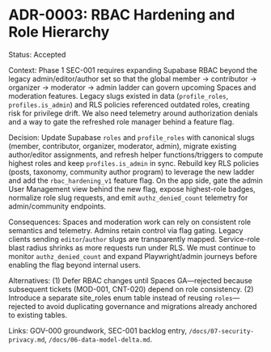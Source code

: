 # ADR-0003: RBAC Hardening and Role Hierarchy

Status: Accepted

Context: Phase 1 SEC-001 requires expanding Supabase RBAC beyond the legacy admin/editor/author set so that the global member → contributor → organizer → moderator → admin ladder can govern upcoming Spaces and moderation features. Legacy slugs existed in data (`profile_roles`, `profiles.is_admin`) and RLS policies referenced outdated roles, creating risk for privilege drift. We also need telemetry around authorization denials and a way to gate the refreshed role manager behind a feature flag.

Decision: Update Supabase `roles` and `profile_roles` with canonical slugs (member, contributor, organizer, moderator, admin), migrate existing author/editor assignments, and refresh helper functions/triggers to compute highest roles and keep `profiles.is_admin` in sync. Rebuild key RLS policies (posts, taxonomy, community author program) to leverage the new ladder and add the `rbac_hardening_v1` feature flag. On the app side, gate the admin User Management view behind the new flag, expose highest-role badges, normalize role slug requests, and emit `authz_denied_count` telemetry for admin/community endpoints.

Consequences: Spaces and moderation work can rely on consistent role semantics and telemetry. Admins retain control via flag gating. Legacy clients sending `editor`/`author` slugs are transparently mapped. Service-role blast radius shrinks as more requests run under RLS. We must continue to monitor `authz_denied_count` and expand Playwright/admin journeys before enabling the flag beyond internal users.

Alternatives: (1) Defer RBAC changes until Spaces GA—rejected because subsequent tickets (MOD-001, CNT-020) depend on role consistency. (2) Introduce a separate site_roles enum table instead of reusing `roles`—rejected to avoid duplicating governance and migrations already anchored to existing tables.

Links: GOV-000 groundwork, SEC-001 backlog entry, `/docs/07-security-privacy.md`, `/docs/06-data-model-delta.md`.
